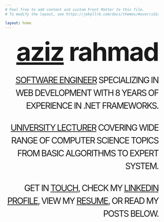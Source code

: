 ```yaml
---
# Feel free to add content and custom Front Matter to this file.
# To modify the layout, see https://jekyllrb.com/docs/themes/#overriding-theme-defaults

layout: home
---
```

<style type="text/css" media="screen">
  .container {
    margin: 10px auto;
    text-align: right;
  }
  h1 {
    margin: 30px 0;
    font-size: 6em;
    line-height: 1;
    letter-spacing: -3px;
  }
  .subtitle {
    margin: 30px 0;
    font-size: 2em;
    line-height: 1.5;
    letter-spacing: -2px;
  }
</style>

<div class="container">
  <h1><strong><a href="/about">aziz</a></strong> rahmad</h1>
  <p class="subtitle"><a href="/projects">SOFTWARE ENGINEER</a> SPECIALIZING IN WEB DEVELOPMENT WITH 8 YEARS OF EXPERIENCE IN .NET FRAMEWORKS.</p>
  <p class="subtitle"><a href="/lecturing">UNIVERSITY LECTURER</a> COVERING WIDE RANGE OF COMPUTER SCIENCE TOPICS FROM BASIC ALGORITHMS TO EXPERT SYSTEM.</p>
  <p class="subtitle">GET IN <a href="mailto:azayrahmad@gmail.com">TOUCH</a>, CHECK MY <a href="linkedin.com/in/aziz-rahmad">LINKEDIN PROFILE</A>, VIEW MY <a href="/resume">RESUME</a>, OR READ MY POSTS BELOW.</p>
</div>
